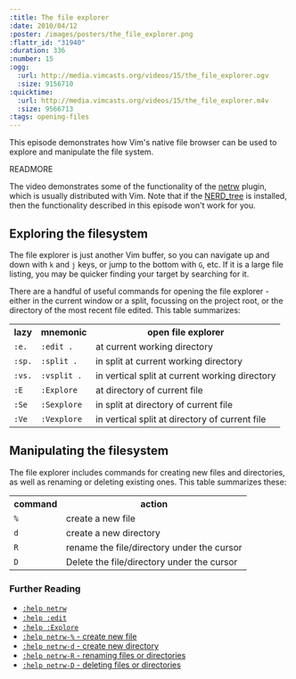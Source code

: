 ```yaml
--- 
:title: The file explorer
:date: 2010/04/12
:poster: /images/posters/the_file_explorer.png
:flattr_id: "31940"
:duration: 336
:number: 15
:ogg: 
  :url: http://media.vimcasts.org/videos/15/the_file_explorer.ogv
  :size: 9156710
:quicktime: 
  :url: http://media.vimcasts.org/videos/15/the_file_explorer.m4v
  :size: 9566713
:tags: opening-files
---
```


This episode demonstrates how Vim's native file browser can be used to explore and manipulate the file system. 


READMORE


The video demonstrates some of the functionality of the [netrw][netrw_plugin] plugin, which is usually distributed with Vim. Note that if the [NERD_tree][ntree_plugin] is installed, then the functionality described in this episode won't work for you.

Exploring the filesystem
------------------------

The file explorer is just another Vim buffer, so you can navigate up and down with `k` and `j` keys, or jump to the bottom with `G`, etc. If it is a large file listing, you may be quicker finding your target by searching for it. 

There are a handful of useful commands for opening the file explorer - either in the current window or a split, focussing on the project root, or the directory of the most recent file edited. This table summarizes:

<table>
   <tr>
       <th>lazy</th>
       <th>mnemonic</th>
       <th>open file explorer</th>
   </tr>
   <tr>
       <td><code>:e.</code></td>
       <td><code>:edit .</code></td>
       <td>at current working directory</td>
   </tr>
   <tr>
       <td><code>:sp.</code></td>
       <td><code>:split .</code></td>
       <td>in split at current working directory</td>
   </tr>
   <tr>
       <td><code>:vs.</code></td>
       <td><code>:vsplit .</code></td>
       <td>in vertical split at current working directory</td>
   </tr>
   <tr>
       <td><code>:E</code></td>
       <td><code>:Explore</code></td>
       <td>at directory of current file</td>
   </tr>
   <tr>
       <td><code>:Se</code></td>
       <td><code>:Sexplore</code></td>
       <td>in split at directory of current file</td>
   </tr>
   <tr>
       <td><code>:Ve</code></td>
       <td><code>:Vexplore</code></td>
       <td>in vertical split at directory of current file</td>
   </tr>
</table>

Manipulating the filesystem
---------------------------

The file explorer includes commands for creating new files and directories, as well as renaming or deleting existing ones. This table summarizes these:

<table>
   <tr>
       <th>command</th>
       <th>action</th>
   </tr>
   <tr>
       <td><code>%</code></td>
       <td>create a new file</td>
   </tr>
   <tr>
       <td><code>d</code></td>
       <td>create a new directory</td>
   </tr>
   <tr>
       <td><code>R</code></td>
       <td>rename the file/directory under the cursor</td>
   </tr>
   <tr>
       <td><code>D</code></td>
       <td>Delete the file/directory under the cursor</td>
   </tr>
</table>

### Further Reading ###

* [`:help netrw`][netrw]
* [`:help :edit`][edit]
* [`:help :Explore`][ex]
* [`:help netrw-%` - create new file][newfile]
* [`:help netrw-d` - create new directory][newdirectory]
* [`:help netrw-R` - renaming files or directories][rename]
* [`:help netrw-D` - deleting files or directories][delete]

[netrw_plugin]: http://www.vim.org/scripts/script.php?script_id=1075
[ntree_plugin]: http://www.vim.org/scripts/script.php?script_id=1658
[netrw]: http://vimdoc.sourceforge.net/htmldoc/pi_netrw.html
[newfile]: http://vimdoc.sourceforge.net/htmldoc/pi_netrw.html#netrw-%
[newdirectory]: http://vimdoc.sourceforge.net/htmldoc/pi_netrw.html#netrw-d
[edit]: http://vimdoc.sourceforge.net/htmldoc/editing.html#:edit
[ex]: http://vimdoc.sourceforge.net/htmldoc/pi_netrw.html#netrw-explore
[rename]: http://vimdoc.sourceforge.net/htmldoc/pi_netrw.html#netrw-R
[delete]: http://vimdoc.sourceforge.net/htmldoc/pi_netrw.html#netrw-D
